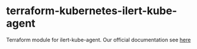 # terraform-kubernetes-ilert-kube-agent

Terraform module for ilert-kube-agent. Our official documentation see [here](https://docs.ilert.com/integrations/kubernetes)
